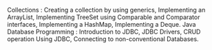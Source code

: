  Collections : Creating a collection by using generics, Implementing an ArrayList, Implementing 
TreeSet using Comparable and Comparator interfaces, Implementing a HashMap, Implementing a 
Deque.
 Java Database Programming : Introduction to JDBC, JDBC Drivers, CRUD operation Using JDBC, 
Connecting to non-conventional Databases.
 

